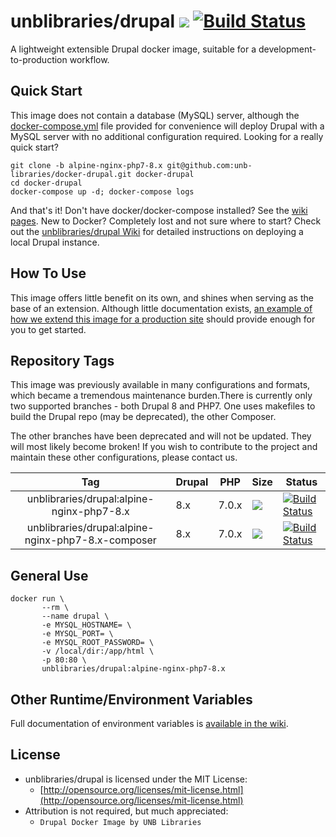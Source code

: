 # unblibraries/drupal [![](https://images.microbadger.com/badges/image/unblibraries/drupal:alpine-nginx-php7-8.x.svg)](http://microbadger.com/images/unblibraries/drupal:alpine-nginx-php7-8.x "Get your own image badge on microbadger.com") [![Build Status](https://travis-ci.org/unb-libraries/docker-drupal.svg?branch=alpine-nginx-php7-8.x)](https://travis-ci.org/unb-libraries/docker-drupal)

A lightweight extensible Drupal docker image, suitable for a development-to-production workflow.

## Quick Start
This image does not contain a database (MySQL) server, although the [docker-compose.yml](https://github.com/unb-libraries/docker-drupal/blob/alpine-nginx-php7-8.x/docker-compose.yml) file provided for convenience will deploy Drupal with a MySQL server with no additional configuration required. Looking for a really quick start?

```
git clone -b alpine-nginx-php7-8.x git@github.com:unb-libraries/docker-drupal.git docker-drupal
cd docker-drupal
docker-compose up -d; docker-compose logs
```

And that's it! Don't have docker/docker-compose installed? See the [wiki pages](https://github.com/unb-libraries/docker-drupal/wiki/2.-Setting-Up-Prerequisites). New to Docker? Completely lost and not sure where to start? Check out the [unblibraries/drupal Wiki](https://github.com/unb-libraries/docker-drupal/wiki) for detailed instructions on deploying a local Drupal instance.

## How To Use
This image offers little benefit on its own, and shines when serving as the base of an extension. Although little documentation exists, [an example of how we extend this image for a production site](https://github.com/unb-libraries/loyalistresearchnet.org) should provide enough for you to get started.

## Repository Tags
This image was previously available in many configurations and formats, which became a tremendous maintenance burden.There is currently only two supported branches - both Drupal 8 and PHP7. One uses makefiles to build the Drupal repo (may be deprecated), the other Composer.

The other branches have been deprecated and will not be updated. They will most likely become broken! If you wish to contribute to the project and maintain these other configurations, please contact us.


|                    Tag                    | Drupal | PHP   | Size                                                                                                                                                                                               | Status                                                                                                                                                    |
|:-----------------------------------------:|--------|-------|----------------------------------------------------------------------------------------------------------------------------------------------------------------------------------------------------|-----------------------------------------------------------------------------------------------------------------------------------------------------------|
| unblibraries/drupal:alpine-nginx-php7-8.x |   8.x  | 7.0.x | [![](https://images.microbadger.com/badges/image/unblibraries/drupal:alpine-nginx-php7-8.x.svg)](http://microbadger.com/images/unblibraries/drupal:alpine-nginx-php7-8.x "Get your own image badge on microbadger.com") | [![Build Status](https://travis-ci.org/unb-libraries/docker-drupal.svg?branch=alpine-nginx-php7-8.x)](https://travis-ci.org/unb-libraries/docker-drupal) |
| unblibraries/drupal:alpine-nginx-php7-8.x-composer |   8.x  | 7.0.x | [![](https://images.microbadger.com/badges/image/unblibraries/drupal:alpine-nginx-php7-8.x-composer.svg)](http://microbadger.com/images/unblibraries/drupal:alpine-nginx-php7-8.x-composer "Get your own image badge on microbadger.com") | [![Build Status](https://travis-ci.org/unb-libraries/docker-drupal.svg?branch=alpine-nginx-php7-8.x-composer)](https://travis-ci.org/unb-libraries/docker-drupal) |


## General Use
```
docker run \
       --rm \
       --name drupal \
       -e MYSQL_HOSTNAME= \
       -e MYSQL_PORT= \
       -e MYSQL_ROOT_PASSWORD= \
       -v /local/dir:/app/html \
       -p 80:80 \
       unblibraries/drupal:alpine-nginx-php7-8.x
```

## Other Runtime/Environment Variables
Full documentation of environment variables is [available in the wiki](https://github.com/unb-libraries/docker-drupal/wiki/C.-Environment-Variables).

## License
- unblibraries/drupal is licensed under the MIT License:
  - [http://opensource.org/licenses/mit-license.html](http://opensource.org/licenses/mit-license.html)
- Attribution is not required, but much appreciated:
  - `Drupal Docker Image by UNB Libraries`
